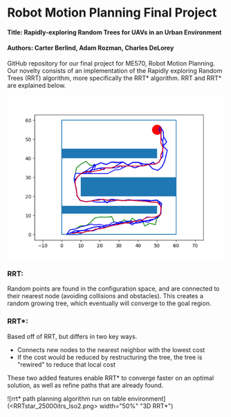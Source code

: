 # Robot Motion Planning Final Project

#### Title: Rapidly-exploring Random Trees for UAVs in an Urban Environment

#### Authors: Carter Berlind, Adam Rozman, Charles DeLorey


GitHub repository for our final project for ME570, Robot Motion Planning. Our novelty consists of an implementation of the Rapidly exploring Random Trees (RRT) algorithm, more specifically the RRT* algorithm. RRT and RRT* are explained below. 


![rrt path planning algorithm run on simple 3-obstacle environment](rrt_baseline_functionality.png "RRT")


### RRT:
Random points are found in the configuration space, and are connected to their nearest node (avoiding collisions and obstacles). This creates a random growing tree, which eventually will converge to the goal region.


### RRT*:

Based off of RRT, but differs in two key ways.
  
- Connects new nodes to the nearest neighbor with the lowest cost
- If the cost would be reduced by restructuring the tree, the tree is "rewired" to reduce that local cost

These two added features enable RRT* to converge faster on an optimal solution, as well as refine paths that are already found.

![rrt* path planning algorithm run on table environment](<RRTstar_25000itrs_Iso2.png> width="50%" "3D RRT*")
